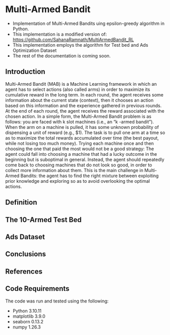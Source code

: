 
# Multi-Armed Bandit
- Implementation of Multi-Armed Bandits uing epsilon-greedy algorithm in Python.
- This implementation is a modified version of: https://github.com/SahanaRamnath/MultiArmedBandit_RL
- This implementation employs the algorithm for Test bed and Ads Optimization Dataset
- The rest of the documentation is coming soon.

## Introduction
Multi-Armed Bandit (MAB) is a Machine Learning framework in which an agent has to select actions (also called arms) in order to maximize its cumulative reward in the long term. In each round, the agent receives some information about the current state (context), then it chooses an action based on this information and the experience gathered in previous rounds. At the end of each round, the agent receives the reward associated with the chosen action.
In a simple form, the Multi-Armed Bandit problem is as follows: you are faced with k slot machines (i.e., an “k -armed bandit”). When the arm on a machine is pulled, it has some unknown probability of dispensing a unit of reward (e.g., $1). The task is to pull one arm at a time so as to maximize the total rewards accumulated over time (the best payout, while not losing too much money).
Trying each machine once and then choosing the one that paid the most would not be a good strategy: The agent could fall into choosing a machine that had a lucky outcome in the beginning but is suboptimal in general. Instead, the agent should repeatedly come back to choosing machines that do not look so good, in order to collect more information about them. This is the main challenge in Multi-Armed Bandits: the agent has to find the right mixture between exploiting prior knowledge and exploring so as to avoid overlooking the optimal actions.


## Definition


## The 10-Armed Test Bed


## Ads Dataset


## Conclusions



## References


## Code Requirements
The code was run and tested using the following:
- Python		3.10.11
- matplotlib	3.9.0
- seaborn		0.13.2
- numpy			1.26.3
